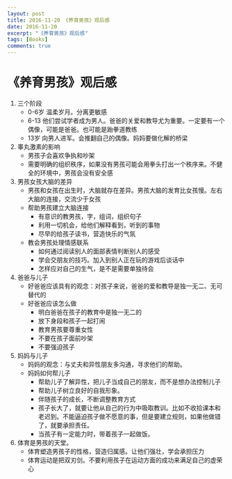 ```yaml
---
layout: post
title: 2016-11-20 《养育男孩》观后感
date: 2016-11-20
excerpt: "《养育男孩》观后感"
tags: [Books]
comments: true
---
```


# 《养育男孩》观后感

1. 三个阶段
    - 0-6岁 温柔岁月。分离更敏感
    - 6-13  他们尝试学者成为男人。爸爸的关爱和教导尤为重要。一定要有一个偶像，可能是爸爸。也可能是跆拳道教练
    - 13岁  向男人进军。会推翻自己的偶像。妈妈要做化解的桥梁
2. 睾丸激素的影响
    - 男孩子会喜欢争执和吵架
    - 需要明确的组织秩序，如果没有男孩可能会用拳头打出一个秩序来。不健全的环境中，男孩会没有安全感
3. 男孩女孩大脑的差异
    - 男孩和女孩在出生时，大脑就存在差异。男孩大脑的发育比女孩慢。左右大脑的连接，交流少于女孩
    - 帮助男孩建立大脑连接
        - 有意识的教男孩，字，组词，组织句子
        - 利用一切机会，给他们解释看到，听到的事物
        - 尽早的给孩子读书，营造快乐的气氛
    - 教会男孩处理情感联系
        - 如何通过阅读别人的面部表情判断别人的感受
        - 学会交朋友的技巧。加入到别人正在玩的游戏后谈话中
        - 怎样应对自己的生气，是不是需要单独待会
4. 爸爸与儿子
    - 好爸爸应该具有的观念：对孩子来说，爸爸的爱和教导是独一无二、无可替代的
    - 好爸爸应该怎么做
        - 明白爸爸在孩子的教育中是独一无二的
        - 放下身段和孩子一起打闹
        - 教育男孩要尊重女性
        - 不要在孩子面前吵架
        - 不要强迫孩子
5. 妈妈与儿子
    - 妈妈的观念：与丈夫和异性朋友多沟通，寻求他们的帮助。
    - 妈妈如何帮儿子
        - 帮助儿子了解异性，把儿子当成自己的朋友，而不是想办法控制儿子
        - 帮助儿子树立良好的自我形象。
        - 伴随孩子的成长，不断调整教育方式
        - 孩子长大了，就要让他从自己的行为中吸取教训。比如不收拾课本和老迟到。不能逼迫孩子做不愿意的事，但是要建立规则，如果他做错了，就要承担责任。
        - 当孩子有一定能力时，带着孩子一起做饭。
6. 体育是男孩的天堂。
    - 体育塑造男孩子的性格，营造归属感。让他们强壮，学会承担压力
    - 体育运动是把双刃剑。不要利用孩子在运动方面的成功来满足自己的虚荣心
